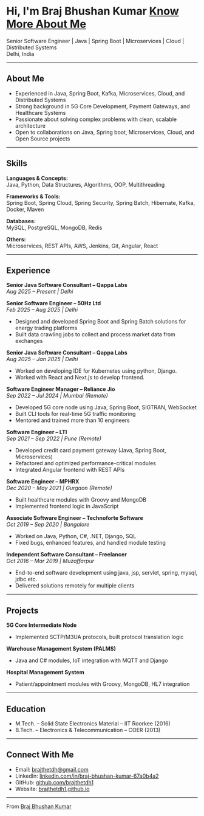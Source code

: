 # Hi, I'm Braj Bhushan Kumar  [Know More About Me](https://brajthetdh1.github.io)

Senior Software Engineer | Java | Spring Boot | Microservices | Cloud | Distributed Systems  
Delhi, India  

---

## About Me  
- Experienced in Java, Spring Boot, Kafka, Microservices, Cloud, and Distributed Systems  
- Strong background in 5G Core Development, Payment Gateways, and Healthcare Systems  
- Passionate about solving complex problems with clean, scalable architecture  
- Open to collaborations on Java, Spring boot, Microservices, Cloud, and Open Source projects  

---

## Skills  

**Languages & Concepts:**  
Java, Python, Data Structures, Algorithms, OOP, Multithreading  

**Frameworks & Tools:**  
Spring Boot, Spring Cloud, Spring Security, Spring Batch, Hibernate, Kafka, Docker, Maven  

**Databases:**  
MySQL, PostgreSQL, MongoDB, Redis  

**Others:**  
Microservices, REST APIs, AWS, Jenkins, Git, Angular, React  

---

## Experience  

**Senior Java Software Consultant – Qappa Labs**  
_Aug 2025 – Present | Delhi_  

**Senior Software Engineer – 50Hz Ltd**  
_Feb 2025 – Aug 2025 | Delhi_  
- Designed and developed Spring Boot and Spring Batch solutions for energy trading platforms  
- Built data crawling jobs to collect and process market data from exchanges

**Senior Java Software Consultant – Qappa Labs**  
_Aug 2025 – Jan 2025 | Delhi_  
- Worked on developing IDE for Kubernetes using python, Django.
- Worked with React and Next.js to develop frontend.  

**Software Engineer Manager – Reliance Jio**  
_Sep 2022 – Jul 2024 | Mumbai (Remote)_  
- Developed 5G core node using Java, Spring Boot, SIGTRAN, WebSocket  
- Built CLI tools for real-time 5G traffic monitoring  
- Mentored and trained more than 10 engineers  

**Software Engineer – LTI**  
_Sep 2021 – Sep 2022 | Pune (Remote)_  
- Developed credit card payment gateway (Java, Spring Boot, Microservices)  
- Refactored and optimized performance-critical modules  
- Integrated Angular frontend with REST APIs  

**Software Engineer – MPHRX**  
_Dec 2020 – May 2021 | Gurgaon (Remote)_  
- Built healthcare modules with Groovy and MongoDB  
- Implemented frontend logic in JavaScript  

**Associate Software Engineer – Technoforte Software**  
_Oct 2019 – Sep 2020 | Bangalore_  
- Worked on Java, Python, C#, .NET, Django, SQL  
- Fixed bugs, enhanced features, and handled module testing  

**Independent Software Consultant – Freelancer**  
_Oct 2016 – Mar 2019 | Muzaffarpur_  
- End-to-end software development using java, jsp, servlet, spring, mysql, jdbc etc.
- Delivered solutions remotely for multiple clients  

---

## Projects  

**5G Core Intermediate Node**  
- Implemented SCTP/M3UA protocols, built protocol translation logic  

**Warehouse Management System (PALMS)**  
- Java and C# modules, IoT integration with MQTT and Django  

**Hospital Management System**  
- Patient/appointment modules with Groovy, MongoDB, HL7 integration  

---

## Education  
- M.Tech. – Solid State Electronics Material – IIT Roorkee (2016)  
- B.Tech. – Electronics & Telecommunication – COER (2013)  

---

## Connect With Me  
- Email: brajthetdh@gmail.com  
- LinkedIn: [linkedin.com/in/braj-bhushan-kumar-67a0b4a2](https://linkedin.com/in/braj-bhushan-kumar-67a0b4a2)  
- GitHub: [github.com/brajthetdh1](https://github.com/brajthetdh1)
- Website: [brajthetdh1.github.io](https://brajthetdh1.github.io) 

---

From [Braj Bhushan Kumar](https://github.com/brajthetdh1)
